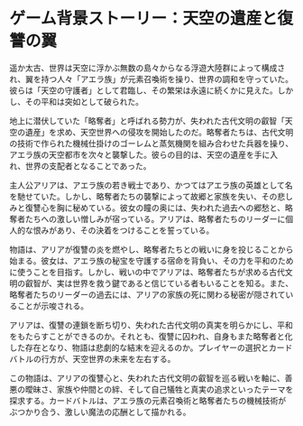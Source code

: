 # ゲーム背景ストーリー：天空の遺産と復讐の翼

遥か太古、世界は天空に浮かぶ無数の島々からなる浮遊大陸群によって構成され、翼を持つ人々「アエラ族」が元素召喚術を操り、世界の調和を守っていた。彼らは「天空の守護者」として君臨し、その繁栄は永遠に続くかに見えた。しかし、その平和は突如として破られた。

地上に潜伏していた「略奪者」と呼ばれる勢力が、失われた古代文明の叡智「天空の遺産」を求め、天空世界への侵攻を開始したのだ。略奪者たちは、古代文明の技術で作られた機械仕掛けのゴーレムと蒸気機関を組み合わせた兵器を操り、アエラ族の天空都市を次々と襲撃した。彼らの目的は、天空の遺産を手に入れ、世界の支配者となることであった。

主人公アリアは、アエラ族の若き戦士であり、かつてはアエラ族の英雄として名を馳せていた。しかし、略奪者たちの襲撃によって故郷と家族を失い、その悲しみと復讐心を胸に秘めている。彼女の瞳の奥には、失われた過去への郷愁と、略奪者たちへの激しい憎しみが宿っている。アリアは、略奪者たちのリーダーに個人的な恨みがあり、その決着をつけることを誓っている。

物語は、アリアが復讐の炎を燃やし、略奪者たちとの戦いに身を投じることから始まる。彼女は、アエラ族の秘宝を守護する宿命を背負い、その力を平和のために使うことを目指す。しかし、戦いの中でアリアは、略奪者たちが求める古代文明の叡智が、実は世界を救う鍵であると信じている者もいることを知る。また、略奪者たちのリーダーの過去には、アリアの家族の死に関わる秘密が隠されていることが示唆される。

アリアは、復讐の連鎖を断ち切り、失われた古代文明の真実を明らかにし、平和をもたらすことができるのか。それとも、復讐に囚われ、自身もまた略奪者と化した存在となり、物語は悲劇的な結末を迎えるのか。プレイヤーの選択とカードバトルの行方が、天空世界の未来を左右する。

この物語は、アリアの復讐心と、失われた古代文明の叡智を巡る戦いを軸に、善悪の曖昧さ、家族や仲間との絆、そして自己犠牲と真実の追求といったテーマを探求する。カードバトルは、アエラ族の元素召喚術と略奪者たちの機械技術がぶつかり合う、激しい魔法の応酬として描かれる。
